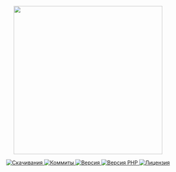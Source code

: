 <p align="center"><a href="https://www.localzet.com" target="_blank">
  <img src="https://static.localzet.com/full-localzet2.svg" width="400">
</a></p>

<p align="center">
  <a href="https://packagist.org/packages/localzet/webanalyzer">
  <img src="https://img.shields.io/packagist/dt/localzet/webanalyzer?label=%D0%A1%D0%BA%D0%B0%D1%87%D0%B8%D0%B2%D0%B0%D0%BD%D0%B8%D1%8F" alt="Скачивания">
</a>
  <a href="https://github.com/localzet/WebAnalyzer">
  <img src="https://img.shields.io/github/commit-activity/t/localzet/WebAnalyzer?label=%D0%9A%D0%BE%D0%BC%D0%BC%D0%B8%D1%82%D1%8B" alt="Коммиты">
</a>
  <a href="https://packagist.org/packages/localzet/webanalyzer">
  <img src="https://img.shields.io/packagist/v/localzet/webanalyzer?label=%D0%92%D0%B5%D1%80%D1%81%D0%B8%D1%8F" alt="Версия">
</a>
  <a href="https://packagist.org/packages/localzet/webanalyzer">
  <img src="https://img.shields.io/packagist/dependency-v/localzet/webanalyzer/php?label=PHP" alt="Версия PHP">
</a>
  <a href="https://github.com/localzet/WebAnalyzer">
  <img src="https://img.shields.io/github/license/localzet/WebAnalyzer?label=%D0%9B%D0%B8%D1%86%D0%B5%D0%BD%D0%B7%D0%B8%D1%8F" alt="Лицензия">
</a>
</p>

